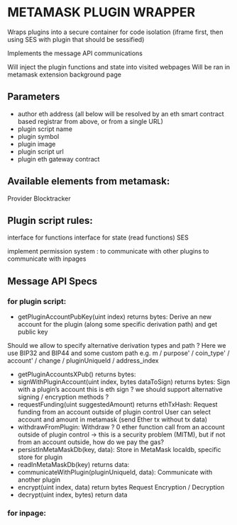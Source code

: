 # METAMASK PLUGIN WRAPPER

Wraps plugins into a secure container for code isolation (iframe first, then using SES with plugin that should be sessified)

Implements the message API communications

Will inject the plugin functions and state into visited webpages
Will be ran in metamask extension background page

## Parameters

* author eth address
(all below will be resolved by an eth smart contract based registrar from above, or from a single URL)
* plugin script name
* plugin symbol
* plugin image
* plugin script url
* plugin eth gateway contract


## Available elements from metamask:

Provider
Blocktracker

## Plugin script rules:

interface for functions
interface for state (read functions)
SES

implement permission system :
to communicate with other plugins
to communicate with inpages



## Message API Specs

### for plugin script:
* getPluginAccountPubKey(uint index) returns bytes:
Derive an new account for the plugin (along some specific derivation path) and get public key

Should we allow to specify alternative derivation types and path ?
Here we use BIP32 and BIP44 and some custom path
e.g.
m / purpose' / coin_type' / account' / change / pluginUniqueId / address_index

* getPluginAccountsXPub() returns bytes:
* signWithPluginAccount(uint index, bytes dataToSign) returns bytes:
Sign with a plugin’s account
this is eth sign ? we should support alternative signing / encryption methods ?
* requestFunding(uint suggestedAmount) returns ethTxHash:
Request funding from an account outside of plugin control 
User can select account and amount in metamask
(send Ether tx without tx data)
* withdrawFromPlugin:
Withdraw ? 0 ether function call from an account outside of plugin control → this is a security problem (MITM), but if not from an account outside, how do we pay the gas?
* persistInMetaMaskDb(key, data):
Store in MetaMask localdb, specific store for plugin
* readInMetaMaskDb(key) returns data:
* communicateWithPlugin(pluginUniqueId, data):
Communicate with another plugin
* encrypt(uint index, data) return bytes
Request Encryption / Decryption
* decrypt(uint index, bytes) return data


### for inpage:
